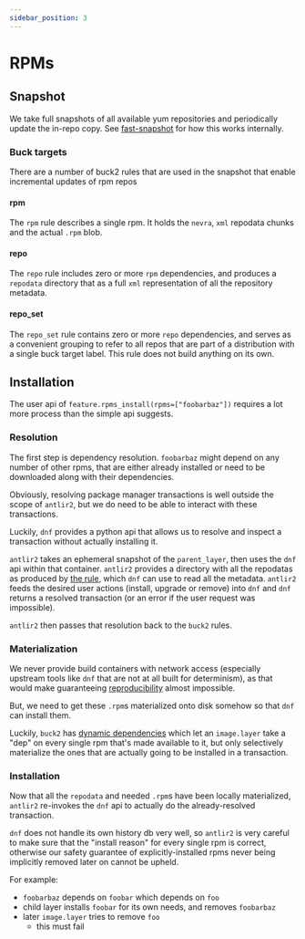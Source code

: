 ```yaml
---
sidebar_position: 3
---
```


# RPMs

## Snapshot

We take full snapshots of all available yum repositories and periodically update
the in-repo copy.
<InternalOnly>
See <a href="../fb/fast-snapshot">fast-snapshot</a> for how this works internally.
</InternalOnly>


### Buck targets

There are a number of buck2 rules that are used in the snapshot that enable
incremental updates of rpm repos

#### rpm

The `rpm` rule describes a single rpm. It holds the `nevra`, `xml` repodata
chunks and the actual `.rpm` blob.

#### repo

The `repo` rule includes zero or more `rpm` dependencies, and produces a
`repodata` directory that as a full `xml` representation of all the repository
metadata.

#### repo_set

The `repo_set` rule contains zero or more `repo` dependencies, and serves as a
convenient grouping to refer to all repos that are part of a distribution with a
single buck target label.
This rule does not build anything on its own.


## Installation

The user api of `feature.rpms_install(rpms=["foobarbaz"])` requires a lot more
process than the simple api suggests.

### Resolution

The first step is dependency resolution. `foobarbaz` might depend on any number
of other rpms, that are either already installed or need to be downloaded along
with their dependencies.

Obviously, resolving package manager transactions is well outside the scope of
`antlir2`, but we do need to be able to interact with these transactions.

Luckily, `dnf` provides a python api that allows us to resolve and inspect a
transaction without actually installing it.

`antlir2` takes an ephemeral snapshot of the `parent_layer`, then uses the `dnf`
api within that container. `antlir2` provides a directory with all the repodatas
as produced by [the rule](#repo), which `dnf` can use to read all the metadata.
`antlir2` feeds the desired user actions (install, upgrade or remove) into `dnf`
and `dnf` returns a resolved transaction (or an error if the user request was
impossible).

`antlir2` then passes that resolution back to the `buck2` rules.

### Materialization

We never provide build containers with network access (especially upstream tools
like `dnf` that are not at all built for determinism), as that would make
guaranteeing [reproducibility](../../reproducibility) almost impossible.

But, we need to get these `.rpm`s materialized onto disk somehow so that `dnf`
can install them.

Luckily, `buck2` has [dynamic
dependencies](https://buck2.build/docs/rule_authors/dynamic_dependencies/) which
let an `image.layer` take a "dep" on every single rpm that's made available to
it, but only selectively materialize the ones that are actually going to be
installed in a transaction.

### Installation

Now that all the `repodata` and needed `.rpm`s have been locally materialized,
`antlir2` re-invokes the `dnf` api to actually do the already-resolved
transaction.

`dnf` does not handle its own history db very well, so `antlir2` is very careful
to make sure that the "install reason" for every single rpm is correct,
otherwise our safety guarantee of explicitly-installed rpms never being
implicitly removed later on cannot be upheld.

For example:
* `foobarbaz` depends on `foobar` which depends on `foo`
* child layer installs `foobar` for its own needs, and removes `foobarbaz`
* later `image.layer` tries to remove `foo`
  * this must fail
